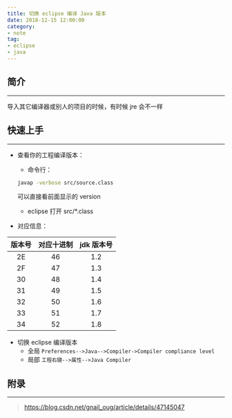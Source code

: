 ```yaml
---
title: 切换 eclipse 编译 Java 版本
date: 2018-12-15 12:00:00
category:
- note
tag:
- eclipse
- java
---
```


## 简介
---
导入其它编译器或别人的项目的时候，有时候 jre 会不一样

## 快速上手
---
- 查看你的工程编译版本：
    - 命令行：
    ```bash
    javap -verbose src/source.class
    ```
    可以直接看前面显示的 version
    - eclipse 打开 src/*.class

- 对应信息：

| 版本号 	| 对应十进制 	| jdk 版本号 	|
|:------:	|:----------:	|:----------:	|
|   2E   	|     46     	|     1.2    	|
|   2F   	|     47     	|     1.3    	|
|   30   	|     48     	|     1.4    	|
|   31   	|     49     	|     1.5    	|
|   32   	|     50     	|     1.6    	|
|   33   	|     51     	|     1.7    	|
|   34   	|     52     	|     1.8    	|

- 切换 eclipse 编译版本
    - 全局
    `Preferences-->Java-->Compiler->Compiler compliance level`
    - 局部
    `工程右键-->属性-->Java Compiler`


## 附录
---
> https://blog.csdn.net/gnail_oug/article/details/47145047